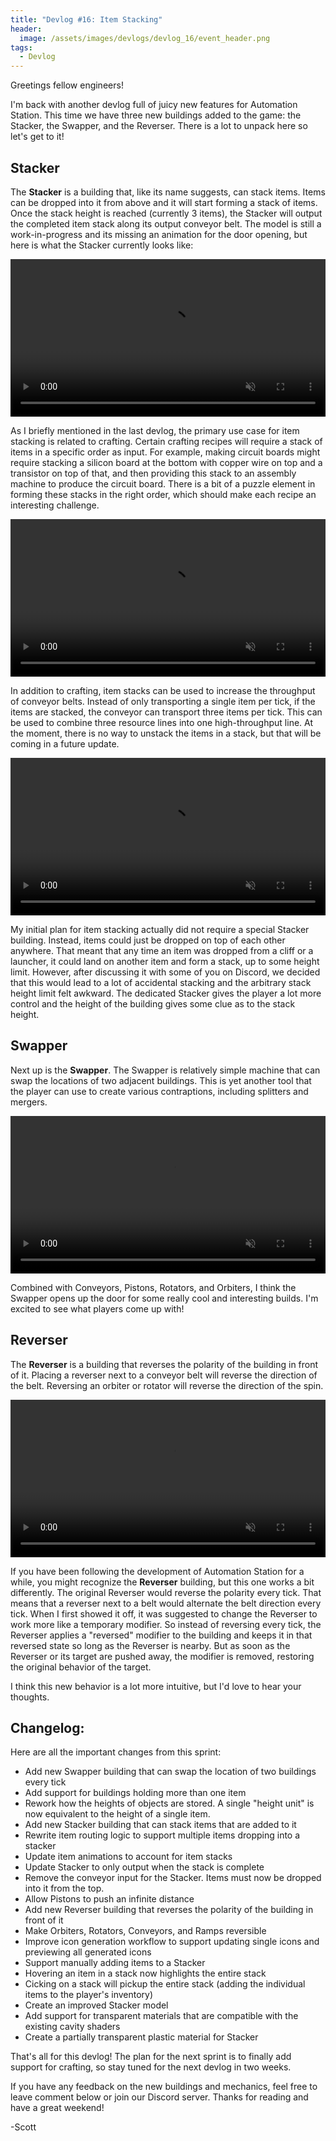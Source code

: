 ```yaml
---
title: "Devlog #16: Item Stacking"
header: 
  image: /assets/images/devlogs/devlog_16/event_header.png
tags:
  - Devlog
---
```


Greetings fellow engineers!

I'm back with another devlog full of juicy new features for Automation Station. This time we have three new buildings added to the game: the Stacker, the Swapper, and the Reverser. There is a lot to unpack here so let's get to it!

## Stacker

The **Stacker** is a building that, like its name suggests, can stack items. Items can be dropped into it from above and it will start forming a stack of items. Once the stack height is reached (currently 3 items), the Stacker will output the completed item stack along its output conveyor belt. The model is still a work-in-progress and its missing an animation for the door opening, but here is what the Stacker currently looks like:

<video width="100%" autoplay="autoplay" loop="true" muted>
  <source src="https://i.imgur.com/yhm3Lfr.mp4" type="video/mp4" />
</video>

As I briefly mentioned in the last devlog, the primary use case for item stacking is related to crafting. Certain crafting recipes will require a stack of items in a specific order as input. For example, making circuit boards might require stacking a silicon board at the bottom with copper wire on top and a transistor on top of that, and then providing this stack to an assembly machine to produce the circuit board. There is a bit of a puzzle element in forming these stacks in the right order, which should make each recipe an interesting challenge.

<video width="100%" autoplay="autoplay" loop="true" muted>
  <source src="https://i.imgur.com/O5883Dn.mp4" type="video/mp4" />
</video>

In addition to crafting, item stacks can be used to increase the throughput of conveyor belts. Instead of only transporting a single item per tick, if the items are stacked, the conveyor can transport three items per tick. This can be used to combine three resource lines into one high-throughput line. At the moment, there is no way to unstack the items in a stack, but that will be coming in a future update.

<video width="100%" autoplay="autoplay" loop="true" muted>
  <source src="https://i.imgur.com/OA6KyIz.mp4" type="video/mp4" />
</video>

My initial plan for item stacking actually did not require a special Stacker building. Instead, items could just be dropped on top of each other anywhere. That meant that any time an item was dropped from a cliff or a launcher, it could land on another item and form a stack, up to some height limit. However, after discussing it with some of you on Discord, we decided that this would lead to a lot of accidental stacking and the arbitrary stack height limit felt awkward. The dedicated Stacker gives the player a lot more control and the height of the building gives some clue as to the stack height.

## Swapper

Next up is the **Swapper**. The Swapper is relatively simple machine that can swap the locations of two adjacent buildings. This is yet another tool that the player can use to create various contraptions, including splitters and mergers. 

<video width="100%" autoplay="autoplay" loop="true" muted>
  <source src="https://i.imgur.com/EEOjflv.mp4" type="video/mp4" />
</video>

Combined with Conveyors, Pistons, Rotators, and Orbiters, I think the Swapper opens up the door for some really cool and interesting builds. I'm excited to see what players come up with!

## Reverser

The **Reverser** is a building that reverses the polarity of the building in front of it. Placing a reverser next to a conveyor belt will reverse the direction of the belt. Reversing an orbiter or rotator will reverse the direction of the spin.

<video width="100%" autoplay="autoplay" loop="true" muted>
  <source src="https://i.imgur.com/5qyz9u9.mp4" type="video/mp4" />
</video>

If you have been following the development of Automation Station for a while, you might recognize the **Reverser** building, but this one works a bit differently. The original Reverser would reverse the polarity every tick. That means that a reverser next to a belt would alternate the belt direction every tick. When I first showed it off, it was suggested to change the Reverser to work more like a temporary modifier. So instead of reversing every tick, the Reverser applies a "reversed" modifier to the building and keeps it in that reversed state so long as the Reverser is nearby. But as soon as the Reverser or its target are pushed away, the modifier is removed, restoring the original behavior of the target. 

I think this new behavior is a lot more intuitive, but I'd love to hear your thoughts.

## Changelog:

Here are all the important changes from this sprint: 

- Add new Swapper building that can swap the location of two buildings every tick
- Add support for buildings holding more than one item
- Rework how the heights of objects are stored. A single "height unit" is now equivalent to the height of a single item.
- Add new Stacker building that can stack items that are added to it
- Rewrite item routing logic to support multiple items dropping into a stacker
- Update item animations to account for item stacks
- Update Stacker to only output when the stack is complete
- Remove the conveyor input for the Stacker. Items must now be dropped into it from the top.
- Allow Pistons to push an infinite distance
- Add new Reverser building that reverses the polarity of the building in front of it
- Make Orbiters, Rotators, Conveyors, and Ramps reversible
- Improve icon generation workflow to support updating single icons and previewing all generated icons
- Support manually adding items to a Stacker
- Hovering an item in a stack now highlights the entire stack
- Cicking on a stack will pickup the entire stack (adding the individual items to the player's inventory)
- Create an improved Stacker model
- Add support for transparent materials that are compatible with the existing cavity shaders
- Create a partially transparent plastic material for Stacker

That's all for this devlog! The plan for the next sprint is to finally add support for crafting, so stay tuned for the next devlog in two weeks.

If you have any feedback on the new buildings and mechanics, feel free to leave comment below or join our Discord server. Thanks for reading and have a great weekend!

-Scott